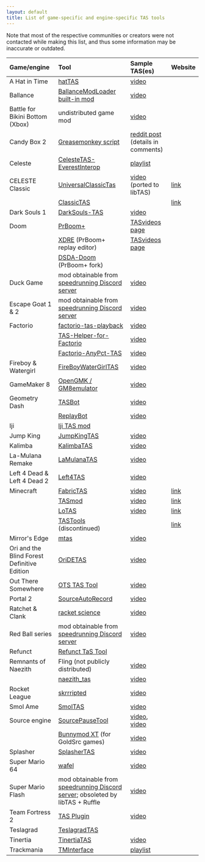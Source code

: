 ```yaml
---
layout: default
title: List of game-specific and engine-specific TAS tools
---
```


Note that most of the respective communities or creators were not contacted while making this list, and thus some information may be inaccurate or outdated.

| Game/engine | Tool | Sample TAS(es) | Website |
|:-|:-|:-|:-|
| A Hat in Time | [hatTAS](https://github.com/doesthisusername/hat-tas) | [video](https://www.youtube.com/watch?v=zjMdLUkz22o) |
| Ballance | [BallanceModLoader built-in mod](https://github.com/Gamepiaynmo/BallanceModLoader) | [video](https://www.youtube.com/watch?v=yQf6E7iatIk)
| Battle for Bikini Bottom (Xbox)   | undistributed game mod | [video](https://www.youtube.com/watch?v=wU0lA1e_vL8) |
| Candy Box 2 | [Greasemonkey script](https://pastebin.com/d0RHZHn2) | [reddit post](https://www.reddit.com/r/candybox/comments/d8i1u1/cb2_first_ever_cb2_tas_1023/) (details in comments) |
| Celeste | [CelesteTAS-EverestInterop](https://github.com/EverestAPI/CelesteTAS-EverestInterop) | [playlist](https://youtube.com/playlist?list=PLC5x4tN0gVAxTJTfyHLK0R5gEJVucoVU1) |
| CELESTE Classic | [UniversalClassicTas](https://github.com/CelesteClassic/UniversalClassicTas) | [video](https://www.youtube.com/watch?v=irO5st7rQo8) (ported to libTAS) | [link](https://celesteclassic.github.io/tasdatabase/)
| | [ClassicTAS](https://github.com/CelesteClassic/ClassicTAS) | | [link](https://celesteclassic.github.io/tasdatabase/)
| Dark Souls 1 | [DarkSouls-TAS](https://github.com/DavidCEllis/DarkSouls-TAS) | [video](https://www.youtube.com/watch?v=gf_ApkcKt6I) |
| Doom | [PrBoom+](https://github.com/coelckers/prboom-plus) | [TASvideos page](https://tasvideos.org/Movies-doom) |
| | [XDRE](https://notabug.org/38_ViTa_38/xdre) (PrBoom+ replay editor) | [TASvideos page](https://tasvideos.org/Movies-doom) |
| | [DSDA-Doom](https://github.com/kraflab/dsda-doom) (PrBoom+ fork) |
| Duck Game | mod obtainable from [speedrunning Discord server](https://discord.com/invite/NRpEZhb) | [video](https://www.youtube.com/watch?v=OLd4s3IXzLA) |
| Escape Goat 1 & 2 | mod obtainable from [speedrunning Discord server](https://discord.gg/WjTDANU) | [video](https://www.youtube.com/watch?v=6f6v56-3Kc4)
| Factorio | [factorio-tas-playback](https://github.com/Bilka2/factorio-tas-playback) | [video](https://www.youtube.com/watch?v=RouykgBfIX8) |
| | [TAS-Helper-for-Factorio](https://github.com/MortenTobiasNielsen/TAS-Helper-for-Factorio) | [video](https://www.youtube.com/watch?v=geEoRQ2JEbM) |
| | [Factorio-AnyPct-TAS](https://github.com/gotyoke/Factorio-AnyPct-TAS) | [video](https://www.youtube.com/watch?v=qYIplmAQcWU) |
| Fireboy & Watergirl | [FireBoyWaterGirlTAS](https://github.com/pixelchai/FireBoyWaterGirlTAS) | [video](https://www.youtube.com/watch?v=2j8xStuQCVY) |
| GameMaker 8 | [OpenGMK / GM8emulator](https://github.com/OpenGMK/OpenGMK) | [video](https://www.youtube.com/watch?v=Grpnf0_lNMc) |
| Geometry Dash | [TASBot](https://www.youtube.com/watch?v=l-j6zprga0c) | [video](https://www.youtube.com/watch?v=buwYdv_8hKs) |
| | [ReplayBot](https://github.com/matcool/ReplayBot) | [video](https://www.youtube.com/watch?v=3fcRO_AswyU) |
| Iji | [Iji TAS mod](https://github.com/Kataiser/Iji-TAS-mod) |
| Jump King | [JumpKingTAS](https://github.com/ShootMe/JumpKingTAS) | [video](https://www.youtube.com/watch?v=LZlo6TzL7N4) |
| Kalimba | [KalimbaTAS](https://github.com/ShootMe/KalimbaTAS) | [video](https://www.youtube.com/watch?v=JhOv177sQVE)
| La-Mulana Remake | [LaMulanaTAS](https://github.com/worsety/LaMulanaTAS) | [video](https://www.youtube.com/watch?v=SR62XOkUuN8)
| Left 4 Dead & Left 4 Dead 2 | [Left4TAS](https://github.com/sw1ft747/Left4TAS) | [video](https://www.youtube.com/watch?v=0PDeOglDmy0) |
| Minecraft | [FabricTAS](https://www.curseforge.com/minecraft/mc-mods/rtas) | [video](https://www.youtube.com/watch?v=i-ZR5-COTcU) | [link](https://minecrafttas.com/)
| | [TASmod](https://www.curseforge.com/minecraft/mc-mods/tasmod) | [video](https://www.youtube.com/watch?v=1kuAETMT4RE) | [link](https://minecrafttas.com/) |
| | [LoTAS](https://www.curseforge.com/minecraft/mc-mods/lotas) | [video](https://www.youtube.com/watch?v=caNO0qdnTFk) | [link](https://minecrafttas.com/) |
| | [TASTools](https://www.curseforge.com/minecraft/mc-mods/tastools) (discontinued) | | [link](https://minecrafttas.com/) |
| Mirror's Edge | [mtas](https://github.com/btbd/mtas) | [video](https://www.youtube.com/watch?v=65pxe7q-eDA) |
| Ori and the Blind Forest Definitive Edition | [OriDETAS](https://github.com/ShootMe/OriDETAS) | [video](https://www.youtube.com/watch?v=mEZ2XeZ5Vyg)
| Out There Somewhere | [OTS TAS Tool](https://github.com/thisishowmymindworks/ots-tas-tool) | [video](https://www.youtube.com/watch?v=G072-WWMasc) |
| Portal 2 | [SourceAutoRecord](https://sar.portal2.sr/) | [video](https://www.youtube.com/watch?v=MZi1dXwCqG8) |
| Ratchet & Clank | [racket science](https://github.com/doesthisusername/racket-science) | [video](https://www.youtube.com/watch?v=Vdn1j-iNZgA) |
| Red Ball series | mod obtainable from [speedrunning Discord server](https://discord.com/invite/NtectkbxPK) | [video](https://www.youtube.com/watch?v=hL8yfvYwJeQ) |
| Refunct | [Refunct TaS Tool](https://github.com/oberien/refunct-tas) |
| Remnants of Naezith | Fling (not publicly distributed) | [video](https://www.youtube.com/watch?v=BJF2esp8Tr8) |
| | [naezith_tas](https://github.com/negative-seven/naezith_tas) | [video](https://www.youtube.com/watch?v=4qRvYK4rLCY)
| Rocket League | [skrrripted](https://github.com/spacefluff432/skrrripted) | [video](https://twitter.com/i/status/1248611698874806274) |
| Smol Ame | [SmolTAS](https://github.com/Sh1r0Yaksha/SmolTAS) | [video](https://www.youtube.com/watch?v=sPJHTvnPQRg) |
| Source engine | [SourcePauseTool](https://github.com/YaLTeR/SourcePauseTool) | [video](https://www.youtube.com/watch?v=W9gxFkOz2_4), [video](https://www.youtube.com/watch?v=jJqcEgLXNeo) |
| | [Bunnymod XT](https://github.com/YaLTeR/BunnymodXT) (for GoldSrc games) | [video](https://www.youtube.com/watch?v=J0n-TIrpkDA) |
| Splasher | [SplasherTAS](https://github.com/ShootMe/SplasherTAS) | [video](https://www.youtube.com/watch?v=TwSme7Mq7JM) |
| Super Mario 64 | [wafel](https://github.com/branpk/wafel) | [video](https://www.youtube.com/watch?v=bLrmpZbjb20) |
| Super Mario Flash | mod obtainable from [speedrunning Discord server](https://discord.com/invite/b6nm2dj); obsoleted by libTAS + Ruffle | [video](https://www.youtube.com/watch?v=5y9c3U2wcTY) |
| Team Fortress 2 | [TAS Plugin](https://jump.tf/forum/index.php/topic,1350.0.html) | [video](https://www.youtube.com/watch?v=RvhA7Y2AI7o) |
| Teslagrad | [TeslagradTAS](https://github.com/ShootMe/TeslagradTAS) |
| Tinertia | [TinertiaTAS](https://github.com/ShootMe/TinertiaTAS) | [video](https://www.youtube.com/watch?v=AeosuAoHj1Y)
| Trackmania | [TMInterface](https://donadigo.com/tminterface/) | [playlist](https://www.youtube.com/playlist?list=PL5wGHh_5ddnxLvNqUpAxZfawe4Emnbbps) |
